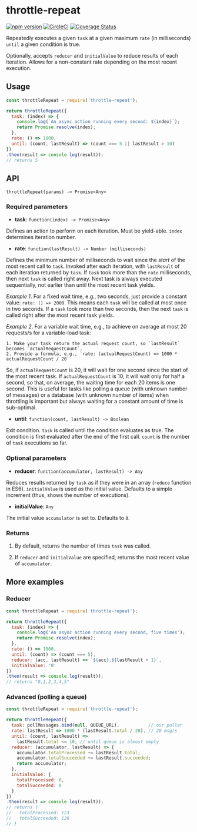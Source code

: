 # throttle-repeat

[![npm version](https://badge.fury.io/js/throttle-repeat.svg)](https://badge.fury.io/js/throttle-repeat)
[![CircleCI](https://circleci.com/gh/AlexanderMS/throttle-repeat.svg?style=shield)](https://circleci.com/gh/AlexanderMS/throttle-repeat)
[![Coverage Status](https://coveralls.io/repos/github/AlexanderMS/throttle-repeat/badge.svg?branch=master)](https://coveralls.io/github/AlexanderMS/throttle-repeat?branch=master)

Repeatedly executes a given `task` at a given maximum `rate` (in milliseconds) `until` a given condition is true.

Optionally, accepts `reducer` and `initialValue` to reduce results of each iteration. Allows for a non-constant rate depending on the most recent execution.

## Usage
```javascript
const throttleRepeat = require('throttle-repeat');

return throttleRepeat({
  task: (index) => {
    console.log(`An async action running every second: ${index}`);
    return Promise.resolve(index);
  },
  rate: () => 1000,
  until: (count, lastResult) => (count === 5 || lastResult > 10)
})
.then(result => console.log(result));
// returns 5
```

## API

`throttleRepeat(params) -> Promise<Any>`

### Required parameters

  * **task**: `function(index) -> Promise<Any>`

  Defines an action to perform on each iteration. Must be yield-able. `index` determines iteration number.

  * **rate**: `function(lastResult) -> Number (milliseconds)`

  Defines the minimum number of milliseconds to wait since the *start* of the most recent call to `task`. Invoked after each iteration, with `lastResult` of each iteration returned by `task`. If `task` took more than the `rate` milliseconds, then next `task` is called right away. Next task is always executed sequentially, not earlier than until the most recent task yields.

  *Example 1*. For a fixed wait time, e.g., two seconds, just provide a constant value: `rate: () => 2000`. This means each `task` will be called at most once in two seconds. If a `task` took more than two seconds, then the next `task` is called right after the most recent task yields.

  *Example 2*. For a variable wait time, e.g., to achieve on average at most 20 requests/s for a variable-load task:

    1. Make your task return the actual request count, so `lastResult` becomes `actualRequestCount`.    
    2. Provide a formula, e.g., `rate: (actualRequestCount) => 1000 * actualRequestCount / 20`

  So, if `actualRequestCount` is 20, it will wait for one second since the start of the most recent task. If `actualRequestCount` is 10, it will wait only for half a second, so that, on average, the waiting time for each 20 items is one second. This is useful for tasks like polling a queue (with unknown number of messages) or a database (with unknown number of items) when throttling is important but always waiting for a constant amount of time is sub-optimal.

  * **until**: `function(count, lastResult) -> Boolean`

  Exit condition. `task` is called until the condition evaluates as true. The condition is
  first evaluated after the end of the first call. `count` is the number of `task` executions so far.

### Optional parameters

  * **reducer**: `function(accumulator, lastResult) -> Any`

  Reduces results returned by `task` as if they were in an array (`reduce` function in ES6). `initialValue` is used as the initial value. Defaults to a simple increment (thus, shows the number of executions).

  * **initialValue**: `Any`

  The initial value `accumulator` is set to. Defaults to `0`.

### Returns

  1. By default, returns the number of times `task` was called.

  2. If `reducer` and `initialValue` are specified, returns the most recent value of `accumulator`.

## More examples

### Reducer

```javascript
const throttleRepeat = require('throttle-repeat');

return throttleRepeat({
  task: (index) => {
    console.log('An async action running every second, five times');
    return Promise.resolve(index);
  },
  rate: () => 1000,
  until: (count) => (count === 5),
  reducer: (acc, lastResult) => `${acc},${lastResult + 1}`,
  initialValue: '0'
})
.then(result => console.log(result));
// returns "0,1,2,3,4,5"
```

### Advanced (polling a queue)

```javascript
const throttleRepeat = require('throttle-repeat');

return throttleRepeat({
  task: pollMessages.bind(null, QUEUE_URL),           // our poller
  rate: lastResult => 1000 * (lastResult.total / 20), // 20 msg/s
  until: (count, lastResult) =>
    lastResult.total <= 10, // until queue is almost empty
  reducer: (accumulator, lastResult) => {
    accumulator.totalProcessed += lastResult.total;
    accumulator.totalSucceeded += lastResult.succeeded;
    return accumulator;
  },
  initialValue: {
    totalProcessed: 0,
    totalSucceeded: 0
  }
})
.then(result => console.log(result));
// returns {
//   totalProcessed: 123
//   totalSucceeded: 120
// }
```
